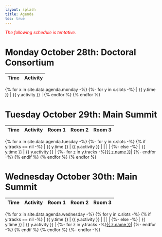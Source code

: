 ```yaml
---
layout: splash
title: Agenda
toc: true
---
```


<font color="red"><em>The following schedule is tentative.</em></font>

<h1>Monday October 28th: Doctoral Consortium</h1>

| Time | Activity | 
|------|----------|
{% for x in site.data.agenda.monday -%}
{%- for y in x.slots -%}
| {{ y.time }} | {{ y.activity }} | 
{% endfor %}
{% endfor %} 

<h1>Tuesday October 29th: Main Summit</h1>

| Time | Activity | Room 1 | Room 2 | Room 3 |
|------|----------|--------|--------|--------|
{% for x in site.data.agenda.tuesday -%}
{%- for y in x.slots -%}
{% if y.tracks == nil -%}
| {{ y.time }} | {{ y.activity }} | | | | 
{%- else -%}
| {{ y.time }} | {{ y.activity }} | {%- for z in y.tracks -%}<a href="/speakers/index.html#{{z.name}}">{{ z.name }}</a>|
{%- endfor -%}
{% endif %}
{% endfor %}
{% endfor %} 

<h1>Wednesday October 30th: Main Summit</h1>

| Time | Activity | Room 1 | Room 2 | Room 3 |
|------|----------|--------|--------|--------|
{% for x in site.data.agenda.wednesday -%}
{% for y in x.slots -%}
{% if y.tracks == nil -%}
| {{ y.time }} | {{ y.activity }} | | | | 
{%- else -%}
| {{ y.time }} | {{ y.activity }} | {%- for z in y.tracks -%}<a href="/speakers/index.html#{{z.name}}">{{ z.name }}</a>|
{%- endfor -%}
{% endif %}
{% endfor %}
{%- endfor -%} 


